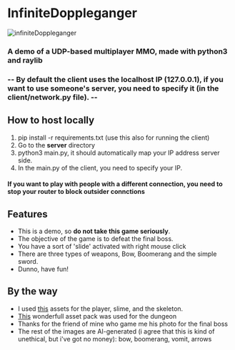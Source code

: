 # InfiniteDoppleganger
![infiniteDoppleganger](https://github.com/user-attachments/assets/43a69b55-0dfc-4d67-8c68-1b5eadb3bdfe)
### A demo of a UDP-based multiplayer MMO, made with python3 and raylib
### -- By default the client uses the localhost IP (127.0.0.1), if you want to use someone's server, you need to specify it (in the client/network.py file). --
## How to host locally
1. pip install -r requirements.txt (use this also for running the client)
2. Go to the **server** directory
3. python3 main.py, it should automatically map your IP address server side.
4. In the main.py of the client, you need to specify your IP.
#### If you want to play with people with a different connection, you need to stop your router to block outsider connctions
## Features
- This is a demo, so **do not take this game seriously**.
- The objective of the game is to defeat the final boss.
- You have a sort of 'slide' activated with right mouse click
- There are three types of weapons, Bow, Boomerang and the simple sword.
- Dunno, have fun!
## By the way
- I used [this](https://game-endeavor.itch.io/mystic-woods) assets for the player, slime, and the skeleton.
- [This](https://snowhex.itch.io/dungeon-gathering) wonderfull asset pack was used for the dungeon
- Thanks for the friend of mine who game me his photo for the final boss
- The rest of the images are AI-generated (i agree that this is kind of unethical, but i've got no money): bow, boomerang, vomit, arrows
